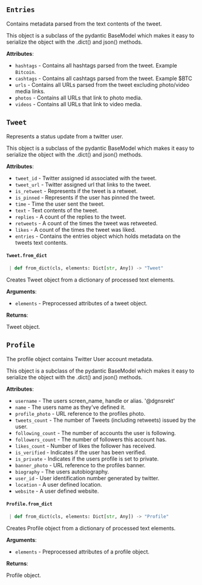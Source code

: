 <a name="schema.Entries"></a>
## `Entries`

Contains metadata parsed from the text contents of the tweet.

This object is a subclass of the pydantic BaseModel which makes it easy to serialize
the object with the .dict() and json() methods.

**Attributes**:

- `hashtags` - Contains all hashtags parsed from the tweet. Example `Bitcoin`.
- `cashtags` - Contains all cashtags parsed from the tweet. Example $BTC
- `urls` - Contains all URLs parsed from the tweet excluding photo/video media links.
- `photos` - Contains all URLs that link to photo media.
- `videos` - Contains all URLs that link to video media.

<a name="schema.Tweet"></a>
## `Tweet`

Represents a status update from a twitter user.

This object is a subclass of the pydantic BaseModel which makes it easy to serialize
the object with the .dict() and json() methods.

**Attributes**:

- `tweet_id` - Twitter assigned id associated with the tweet.
- `tweet_url` - Twitter assigned url that links to the tweet.
- `is_retweet` - Represents if the tweet is a retweet.
- `is_pinned` - Represents if the user has pinned the tweet.
- `time` - Time the user sent the tweet.
- `text` - Text contents of the tweet.
- `replies` - A count of the replies to the tweet.
- `retweets` - A count of the times the tweet was retweeted.
- `likes` - A count of the times the tweet was liked.
- `entries` - Contains the entries object which holds metadata
  on the tweets text contents.

<a name="schema.Tweet.from_dict"></a>
#### `Tweet.from_dict`

```python
 | def from_dict(cls, elements: Dict[str, Any]) -> "Tweet"
```

Creates Tweet object from a dictionary of processed text elements.

**Arguments**:

- `elements` - Preprocessed attributes of a tweet object.
  

**Returns**:

  Tweet object.

<a name="schema.Profile"></a>
## `Profile`

The profile object contains Twitter User account metadata.

This object is a subclass of the pydantic BaseModel which makes it easy to serialize
the object with the .dict() and json() methods.

**Attributes**:

- `username` - The users screen_name, handle or alias. '@dgnsrekt'
- `name` - The users name as they've defined it.
- `profile_photo` - URL reference to the profiles photo.
- `tweets_count` - The number of Tweets (including retweets) issued by the user.
- `following_count` - The number of accounts the user is following.
- `followers_count` - The number of followers this account has.
- `likes_count` - Number of likes the follower has received.
- `is_verified` - Indicates if the user has been verified.
- `is_private` - Indicates if the users profile is set to private.
- `banner_photo` - URL reference to the profiles banner.
- `biography` - The users autobiography.
- `user_id` - User identification number generated by twitter.
- `location` - A user defined location.
- `website` - A user defined website.

<a name="schema.Profile.from_dict"></a>
#### `Profile.from_dict`

```python
 | def from_dict(cls, elements: Dict[str, Any]) -> "Profile"
```

Creates Profile object from a dictionary of processed text elements.

**Arguments**:

- `elements` - Preprocessed attributes of a profile object.
  

**Returns**:

  Profile object.

